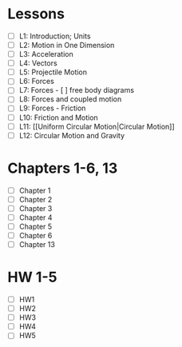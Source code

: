 # Lessons
- [ ] L1: Introduction; Units
- [ ] L2: Motion in One Dimension
- [ ] L3: Acceleration
- [ ] L4: Vectors
- [ ] L5: Projectile Motion
- [ ] L6: Forces
- [ ] L7: Forces - [ ] free body diagrams
- [ ] L8: Forces and coupled motion
- [ ] L9: Forces - Friction
- [ ] L10: Friction and Motion
- [ ] L11: [[Uniform Circular Motion|Circular Motion]]
- [ ] L12: Circular Motion and Gravity
# Chapters 1-6, 13
- [ ] Chapter 1
- [ ] Chapter 2
- [ ] Chapter 3
- [ ] Chapter 4
- [ ] Chapter 5
- [ ] Chapter 6
- [ ] Chapter 13

# HW 1-5
- [ ] HW1
- [ ] HW2
- [ ] HW3
- [ ] HW4
- [ ] HW5